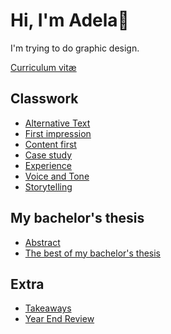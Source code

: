 # Hi, I'm Adela🥂

I'm trying to do graphic design.

<a href="https://adelakromp.myportfolio.com/en">Curriculum vitæ</a>

## Classwork

- [Alternative Text](01-alternative-text/index.md)
- [First impression](02-first-impression/index.md)
- [Content first](03-content-first/index.md)
- [Case study](04-case-study/index.md)
- [Experience](05-experience/index.md)
- [Voice and Tone](06-voice-and-tone/index.md)
- [Storytelling](09-storytelling/index.md)

## My bachelor's thesis

- [Abstract](08-thesis-abstract/index.md)
- [The best of my bachelor's thesis](10-thesis-presentation/index.md)

## Extra

- [Takeaways](07-takeaways/index.md)
- [Year End Review](11-year-end-review/index.md)

